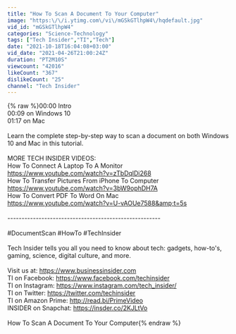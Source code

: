 ```yaml
---
title: "How To Scan A Document To Your Computer"
image: "https:\/\/i.ytimg.com\/vi\/mGSkGTlhpW4\/hqdefault.jpg"
vid_id: "mGSkGTlhpW4"
categories: "Science-Technology"
tags: ["Tech Insider","TI","Tech"]
date: "2021-10-18T16:04:08+03:00"
vid_date: "2021-04-26T21:00:24Z"
duration: "PT2M10S"
viewcount: "42016"
likeCount: "367"
dislikeCount: "25"
channel: "Tech Insider"
---
```

{% raw %}00:00 Intro<br />00:09 on Windows 10<br />01:17 on Mac<br /><br />Learn the complete step-by-step way to scan a document on both Windows 10 and Mac in this tutorial.<br /><br />MORE TECH INSIDER VIDEOS:<br />How To Connect A Laptop To A Monitor<br /><a rel="nofollow" target="blank" href="https://www.youtube.com/watch?v=zTbDqlDi268">https://www.youtube.com/watch?v=zTbDqlDi268</a><br />How To Transfer Pictures From iPhone To Computer<br /><a rel="nofollow" target="blank" href="https://www.youtube.com/watch?v=3bW9ophDH7A">https://www.youtube.com/watch?v=3bW9ophDH7A</a><br />How To Convert PDF To Word On Mac<br /><a rel="nofollow" target="blank" href="https://www.youtube.com/watch?v=U-vAOUe7588&amp;t=5s">https://www.youtube.com/watch?v=U-vAOUe7588&amp;t=5s</a><br /><br />------------------------------------------------------<br /><br />#DocumentScan #HowTo #TechInsider<br /><br />Tech Insider tells you all you need to know about tech: gadgets, how-to's, gaming, science, digital culture, and more.<br /> <br />Visit us at: <a rel="nofollow" target="blank" href="https://www.businessinsider.com">https://www.businessinsider.com</a><br />TI on Facebook: <a rel="nofollow" target="blank" href="https://www.facebook.com/techinsider">https://www.facebook.com/techinsider</a><br />TI on Instagram: <a rel="nofollow" target="blank" href="https://www.instagram.com/tech_insider/">https://www.instagram.com/tech_insider/</a><br />TI on Twitter: <a rel="nofollow" target="blank" href="https://twitter.com/techinsider">https://twitter.com/techinsider</a><br />TI on Amazon Prime: <a rel="nofollow" target="blank" href="http://read.bi/PrimeVideo">http://read.bi/PrimeVideo</a><br />INSIDER on Snapchat: <a rel="nofollow" target="blank" href="https://insder.co/2KJLtVo">https://insder.co/2KJLtVo</a><br /><br />How To Scan A Document To Your Computer{% endraw %}
